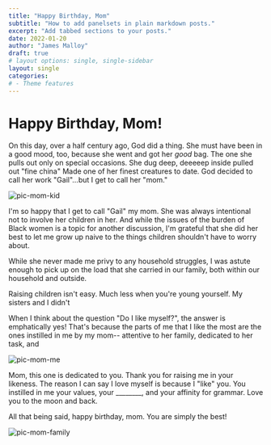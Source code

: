 ```yaml
---
title: "Happy Birthday, Mom"
subtitle: "How to add panelsets in plain markdown posts."
excerpt: "Add tabbed sections to your posts."
date: 2022-01-20
author: "James Malloy"
draft: true
# layout options: single, single-sidebar
layout: single
categories:
# - Theme features
---
```


# Happy Birthday, Mom!

On this day, over a half century ago, God did a thing. She must have been in a good mood, too, because she went and got her *good* bag. The one she pulls out only on special occasions. She dug deep, deeeeep inside pulled out "fine china" Made one of her finest creatures to date. God decided to call her work "Gail"...but I get to call her "mom." 

![pic-mom-kid](/img/pic-mom-kid.jpg)

I'm so happy that I get to call "Gail" my mom. She was always intentional not to involve her children in her. And while the issues of the burden of Black women is a topic for another discussion, I'm grateful that she did her best to let me grow up naive to the things children shouldn't have to worry about.

While she never made me privy to any household struggles, I was astute enough to pick up on the load that she carried in our family, both within our household and outside. 

Raising children isn't easy. Much less when you're young yourself. My sisters and I didn't 

When I think about the question "Do I like myself?", the answer is emphatically yes! That's because the parts of me that I like the most are the ones instilled in me by my mom-- attentive to her family, dedicated to her task, and  

![pic-mom-me](/img/pic-mom-me.jpg)

Mom, this one is dedicated to you. Thank you for raising me in your likeness. The reason I can say I love myself is because I "like" you. You instilled in me your values, your ________, and your affinity for grammar. Love you to the moon and back.

All that being said, happy birthday, mom. You are simply the best!

![pic-mom-family](/img/pic-mom-family.jpg)
